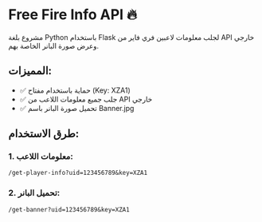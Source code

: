 # Free Fire Info API 🔥

مشروع بلغة Python باستخدام Flask لجلب معلومات لاعبين فري فاير من API خارجي وعرض صورة البانر الخاصة بهم.

## المميزات:
- ✅ حماية باستخدام مفتاح (Key: XZA1)
- ✅ جلب جميع معلومات اللاعب من API خارجي
- ✅ تحميل صورة البانر باسم Banner.jpg

## طرق الاستخدام:

### 1. معلومات اللاعب:
`/get-player-info?uid=123456789&key=XZA1`

### 2. تحميل البانر:
`/get-banner?uid=123456789&key=XZA1`
